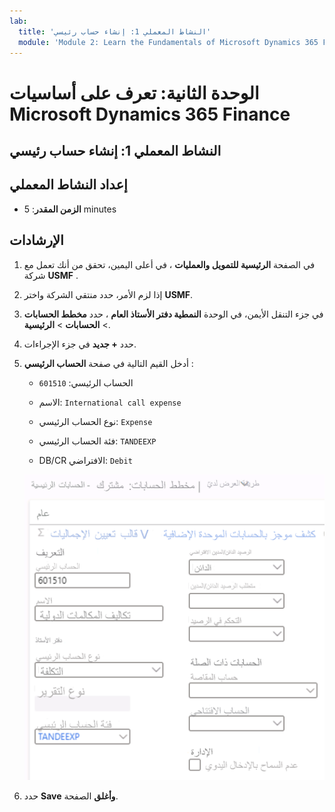 ```yaml
---
lab:
  title: 'النشاط المعملي 1: إنشاء حساب رئيسي'
  module: 'Module 2: Learn the Fundamentals of Microsoft Dynamics 365 Finance'
---
```


# الوحدة الثانية: تعرف على أساسيات Microsoft Dynamics 365 Finance

## النشاط المعملي 1: إنشاء حساب رئيسي

## إعداد النشاط المعملي

   - **الزمن المقدر**: 5 minutes

## الإرشادات

1.  في الصفحة **الرئيسية للتمويل والعمليات** ، في أعلى اليمين، تحقق من أنك تعمل مع شركة **USMF** . 

2.  إذا لزم الأمر، حدد منتقي الشركة واختر **USMF**. 

3.  في جزء التنقل الأيمن، في الوحدة **النمطية دفتر الأستاذ العام** ، حدد **مخطط الحسابات** > **الحسابات** > **الرئيسية**.

4.  حدد **+ جديد** في جزء الإجراءات.

5.  أدخل القيم التالية في صفحة **الحساب الرئيسي** : 

    - الحساب الرئيسي: `601510`

    - الاسم: `International call expense`

    - نوع الحساب الرئيسي: `Expense`

    - فئة الحساب الرئيسي: `TANDEEXP`

    - DB/CR الافتراضي: `Debit`

    ![لقطة شاشة لـ Main accounts - مخطط بياني للحسابات: صفحة مشتركة لملء الحقول من الخطوة 5](./media/m-002-explore-general-ledgers-in-microsoft-dynamics-365-finance-03.png)

6.  حدد **Save** **وأغلق** الصفحة. 

